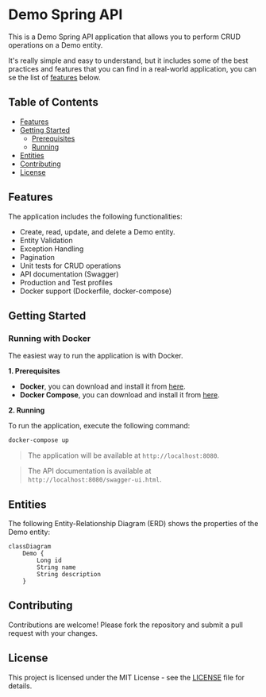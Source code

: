 # Demo Spring API

This is a Demo Spring API application that allows you to perform CRUD operations on a Demo entity. 

It's really simple and easy to understand, but it includes some of the best practices and features that you can find in a real-world application, you can se the list of [features](#features) below.

## Table of Contents

- [Features](#features)
- [Getting Started](#getting-started)
  - [Prerequisites](#prerequisites)
  - [Running](#running)
- [Entities](#entities)
- [Contributing](#contributing)
- [License](#license)

## Features

The application includes the following functionalities:

- Create, read, update, and delete a Demo entity.
- Entity Validation
- Exception Handling
- Pagination
- Unit tests for CRUD operations
- API documentation (Swagger)
- Production and Test profiles
- Docker support (Dockerfile, docker-compose)

## Getting Started

### Running with Docker

The easiest way to run the application is with Docker.

**1. Prerequisites**

- **Docker**, you can download and install it from [here](https://www.docker.com/products/docker-desktop).
- **Docker Compose**, you can download and install it from [here](https://docs.docker.com/compose/install/).

**2. Running**

To run the application, execute the following command:

```bash
docker-compose up
```

> The application will be available at `http://localhost:8080`.

> The API documentation is available at `http://localhost:8080/swagger-ui.html`.

## Entities

The following Entity-Relationship Diagram (ERD) shows the properties of the Demo entity:

```mermaid
classDiagram
    Demo {
        Long id
        String name
        String description
    }
```

## Contributing
Contributions are welcome! Please fork the repository and submit a pull request with your changes.

## License
This project is licensed under the MIT License - see the [LICENSE](LICENSE) file for details.
